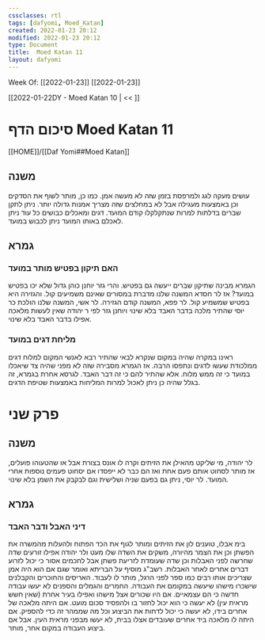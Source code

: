 ```yaml
---
cssclasses: rtl
tags: [dafyomi, Moed_Katan] 
created: 2022-01-23 20:12
modified: 2022-01-23 20:12
type: Document
title:  Moed Katan 11
layout: dafyomi
---
```

Week Of: [[2022-01-23]]
[[2022-01-23]]

[[2022-01-22DY - Moed Katan 10 | << ]] 

# סיכום הדף  Moed Katan 11

[[HOME]]/[[Daf Yomi##Moed Katan]]

## משנה 
עושים מעקה לגג ולמרפסת בזמן שזה לא מעשה אמן. כמו כן, מותר לשוף את הסדקים וכן באמצעות מעגילה אבל לא במחלצים שזה מצריך אמנות גדולה יותר.
ניתן לתקן שברים בדלתות למרות שנתקלקלו קודם המועד. 
דגים ומאכלים כבושים כל עוד ניתן לאכלם באותו המועד ניתן לכבוש במועד.
## גמרא
### האם תיקון בפטיש מותר במועד
הגמרא מבינה שתיקון שברים ייעשה גם בפטיש.
והרי גזר יוחנן כוהן גדול שלא יכו בפטיש במועד?
אז לר חסדא המשנה שלנו מדברת במסורים שאינם משמיעים קול. והגזירה היא בפטיש שמשמיע קול.
לר פפא, המשנה קודם הגזירה.
לר אשי, המשנה שלנו הולכת כר יוסי שהתיר מלכה בדבר האבד בלא שינוי ויוחנן גזר לפי ר יהודה שאין לעשות מלאכה אפילו בדבר האבד בלא שינוי.
### מליחת דגים במועד
ראינו במקרה שהיה במקום שנקרא לבאי שהתיר רבא לאנשי המקום למלוח דגים ממלכודת שעשו לדגים ונתפסו הרבה. 
אז הגמרא מסבירה שזה לא מפני שהיה צד שיאכלו במועד כי זה ממש מלוח. אלא שהתיר להם כי זה דבר האבד.
לגרסא אחרת בגמרא, זה בגלל שהיה כן ניתן לאכול למרות המליחות באמצעות שטיפת הדגים.
# פרק שני
## משנה
לר יהודה, מי שליקט מהאילן את הזיתים וקרה לו אונס בצורת אבל או שהטעוהו פועלים, אז מותר לסחוט אותם פעם אחת ואז הם כבר לא ייפסדו אם יסחוט פעמים נוספות אחרי המועד. 
לר יוסי, ניתן גם בפעם שניה ושלישית וגם לבקבק את השמן בלא שינוי.
## גמרא
### דיני האבל ודבר האבד
בימ אבלו, טוענים לון את הזיתים ומותר לגוף את הכד הפתוח ולהעלות מהמשרה את הפשתן וכן את הצמר מהיורה, משקים את השדה שלו מעט ולר יהודה אפילו זורעים שדה שחרשה לפני האבלות וכן שדה שעומדת לזריעת פשתן אבל לחכמים אסור כי יכול לזרוע דברים אחרים לאחר האבלות.
רשב"ג מוסיף על הבריתא ואומר שגם אם הוא היה אמן שצריכים אותו רבים כמו ספר לפני הרגל, מותר לו לעבוד. 
האריסים והחוכרים והקבלנים שישכרו מישהו שיעשה במקומם את העבודה. 
החמרים והגמלים והספנים לא יעשו עבודה חדשה כי הם עצמאיים. 
אם היו שכורים אצל מישהו ואפילו בעיר אחרת (שאין חשש מראית עין) לא יעשה כי הוא יכול לחזור בו ולהפסיד סכום מועט.
אם היתה מלאכה של אחרים בידו, לא יעשה כי יכול לדחות את הביצוע וכל מה שממהר זה כדי להספיק.
אם היתה לו מלאכה ביד אחרים שעובדים אצלו בבית, לא יעשו מבפני מראית העין. אבל אם ביצוע העבודה במקום אחר, מותר.

